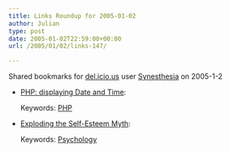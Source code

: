 ```yaml
---
title: Links Roundup for 2005-01-02
author: Julian
type: post
date: 2005-01-02T22:59:00+00:00
url: /2005/01/02/links-147/

---
```

Shared bookmarks for [del.icio.us][1] user  [Synesthesia][2] on 2005-1-2

  * [PHP: displaying Date and Time][3]:
   
    Keywords: [PHP][4]
  * [Exploding the Self-Esteem Myth][5]:
   
    Keywords: [Psychology][6]

 [1]: https://del.icio.us/
 [2]: https://del.icio.us/synesthesia
 [3]: https://www.phptutorial.info/learn/datetime.html "https://www.phptutorial.info/learn/datetime.html"
 [4]: https://del.icio.us/synesthesia/PHP
 [5]: https://www.scientificamerican.com/article.cfm?chanID=sa006 "https://www.scientificamerican.com/article.cfm?chanID=sa006"
 [6]: https://del.icio.us/synesthesia/Psychology